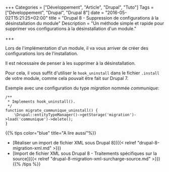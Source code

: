 +++
Categories = ["Développement", "Article", "Drupal", "Tuto"]
Tags = ["Développement", "Drupal", "Drupal 8"]
date = "2016-05-02T15:21:25+02:00"
title = "Drupal 8 - Suppression de configurations à la désinstallation du module"
Description = "Un méthode simple et rapide pour supprimer vos configurations à la désinstallation d'un module."

+++

Lors de l'implémentation d'un module, il va vous arriver de créer des configurations lors de l'installation.

Il est nécessaire de penser à les supprimer à la désinstallation.

Pour cela, il vous suffit d'utiliser le `hook_uninstall` dans le fichier `.install` de votre module, comme cela pouvait être fait sur Drupal 7.

Exemple avec une configuration du type *migration* nommée *communique*:

```
/**
 * Implements hook_uninstall().
 */
function migrate_communique_uninstall() {
    \Drupal::entityTypeManager()->getStorage('migration')->load('communique')->delete();
}
```

{{% tips color="blue" title="A lire aussi"%}}
* [Réaliser un import de fichier XML sous Drupal 8]({{< relref "drupal-8-migration-xml.md" >}})
* [Import de fichier XML sous Drupal 8 - Traitements spécifiques sur la source]({{< relref "drupal-8-migration-xml-surcharge-source.md" >}})
{{% /tips %}}
